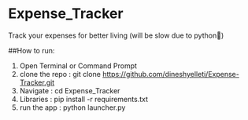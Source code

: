 # Expense_Tracker
Track your expenses for better living (will be slow due to python🥲)

##How to run:
1. Open Terminal or Command Prompt
2. clone the repo : git clone https://github.com/dineshyelleti/Expense-Tracker.git
3. Navigate : cd Expense_Tracker
4. Libraries : pip install -r requirements.txt
5. run the app : python launcher.py
